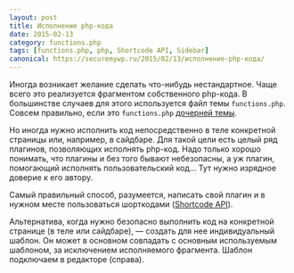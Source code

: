 ```yaml
---
layout: post
title: Исполнение php-кода
date: 2015-02-13
category: functions.php
tags: [functions.php, php, Shortcode API, Sidebar]
canonical: https://securemywp.ru/2015/02/13/исполнение-php-кода/
---
```


Иногда возникает желание сделать что-нибудь нестандартное. Чаще всего это реализуется фрагментом собственного php-кода. В большинстве случаев для этого используется файл темы <code>functions.php</code>. Совсем правильно, если это <code>functions.php</code> [дочерней темы](https://securemywp.ru/2015/02/12/дочерняя-тема/).

Но иногда нужно исполнить код непосредственно в теле конкретной страницы или, например, в сайдбаре. Для такой цели есть целый ряд плагинов, позволяющих исполнять php-код. Надо только хорошо понимать, что плагины и без того бывают небезопасны, а уж плагин, помогающий исполнять пользовательский код… Тут нужно изрядное доверие к его автору.

Самый правильный способ, разумеется, написать свой плагин и в нужном месте пользоваться шорткодами ([Shortcode API](http://codex.wordpress.org/Shortcode_API)).

Альтернатива, когда нужно безопасно выполнить код на конкретной странице (в теле или сайдбаре), — создать для нее индивидуальный шаблон. Он может в основном совпадать с основным используемым шаблоном, за исключением исполняемого фрагмента. Шаблон подключаем в редакторе (справа).
